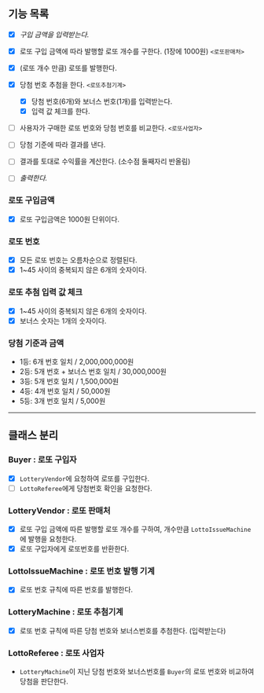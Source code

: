 ## 기능 목록

- [X] *구입 금액을 입력받는다.* 

- [X] 로또 구입 금액에 따라 발행할 로또 개수를 구한다. (1장에 1000원) `<로또판매처>`
- [X] (로또 개수 만큼) 로또를 발행한다.

- [X] 당첨 번호 추첨을 한다.  `<로또추첨기계>`
  * [X] 당첨 번호(6개)와 보너스 번호(1개)를 입력받는다.
  * [X] 입력 값 체크를 한다.

- [ ] 사용자가 구매한 로또 번호와 당첨 번호를 비교한다. `<로또사업자>`
- [ ] 당첨 기준에 따라 결과를 낸다.
- [ ] 결과를 토대로 수익률을 계산한다. (소수점 둘째자리 반올림)
- [ ] *출력한다.*

### 로또 구입금액
- [X] 로또 구입금액은 1000원 단위이다.

### 로또 번호
- [X] 모든 로또 번호는 오름차순으로 정렬된다.
- [X] 1~45 사이의 중복되지 않은 6개의 숫자이다.

### 로또 추첨 입력 값 체크
- [x] 1~45 사이의 중복되지 않은 6개의 숫자이다.
- [X] 보너스 숫자는 1개의 숫자이다.

### 당첨 기준과 금액
- 1등: 6개 번호 일치 / 2,000,000,000원
- 2등: 5개 번호 + 보너스 번호 일치 / 30,000,000원
- 3등: 5개 번호 일치 / 1,500,000원
- 4등: 4개 번호 일치 / 50,000원
- 5등: 3개 번호 일치 / 5,000원

---
## 클래스 분리
### Buyer : 로또 구입자
- [X] `LotteryVendor`에 요청하여 로또를 구입한다. 
- [ ] `LottoReferee`에게 당첨번호 확인을 요청한다.

### LotteryVendor : 로또 판매처
- [X] 로또 구입 금액에 따른 발행할 로또 개수를 구하여, 개수만큼 `LottoIssueMachine`에 발행을 요청한다.
- [X] 로또 구입자에게 로또번호를 반환한다.

### LottoIssueMachine : 로또 번호 발행 기계
- [X] 로또 번호 규칙에 따른 번호를 발행한다.

### LotteryMachine : 로또 추첨기계
- [X] 로또 번호 규칙에 따른 당첨 번호와 보너스번호를 추첨한다. (입력받는다)

### LottoReferee : 로또 사업자
- `LotteryMachine`이 지닌 당첨 번호와 보너스번호를 `Buyer`의 로또 번호와 비교하여 당첨을 판단한다.